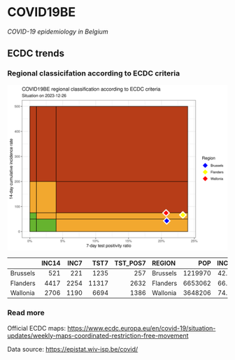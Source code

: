 
# COVID19BE

*COVID-19 epidemiology in Belgium*

## ECDC trends

### Regional classicifation according to ECDC criteria

![](COVID9BE-ecdc-trend.png)

|          | INC14 | INC7 |  TST7 | TST\_POS7 | REGION   |     POP | INC14\_RT |       PR7 |          GR |
| :------- | ----: | ---: | ----: | --------: | :------- | ------: | --------: | --------: | ----------: |
| Brussels |   521 |  221 |  1235 |       257 | Brussels | 1219970 |  42.70597 | 0.2080972 | \-0.2633333 |
| Flanders |  4417 | 2254 | 11317 |      2632 | Flanders | 6653062 |  66.39048 | 0.2325705 |   0.0420712 |
| Wallonia |  2706 | 1190 |  6694 |      1386 | Wallonia | 3648206 |  74.17344 | 0.2070511 | \-0.2150396 |

### Read more

Official ECDC maps:
<https://www.ecdc.europa.eu/en/covid-19/situation-updates/weekly-maps-coordinated-restriction-free-movement>

Data source: <https://epistat.wiv-isp.be/covid/>
